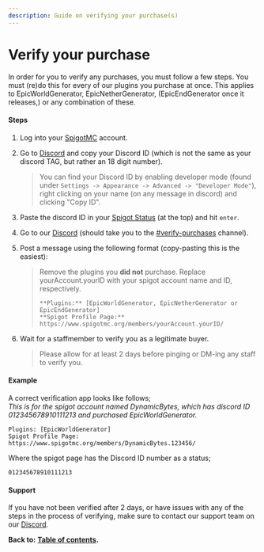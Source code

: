 ```yaml
---
description: Guide on verifying your purchase(s)
---
```


# Verify your purchase

In order for you to verify any purchases, you must follow a few steps. You must \(re\)do this for every of our plugins you purchase at once. This applies to EpicWorldGenerator, EpicNetherGenerator, \(EpicEndGenerator once it releases,\) or any combination of these.

#### Steps

1. Log into your [SpigotMC](https://www.spigotmc.org) account.
2. Go to [Discord](https://discord.com/) and copy your Discord ID \(which is not the same as your discord TAG, but rather an 18 digit number\).

   > You can find your Discord ID by enabling developer mode \(found under `Settings -> Appearance -> Advanced -> "Developer Mode"`\), right clicking on your name \(on any message in discord\) and clicking "Copy ID".

3. Paste the discord ID in your [Spigot Status](https://www.spigotmc.org/account/) \(at the top\) and hit `enter`.
4. Go to our [Discord](https://discordapp.com/channels/576841187256827905/588109256377499667/) \(should take you to the [\#verify-purchases](https://discordapp.com/channels/576841187256827905/588109256377499667/) channel\).
5. Post a message using the following format \(copy-pasting this is the easiest\):

   > Remove the plugins you **did not** purchase. Replace yourAccount.yourID with your spigot account name and ID, respectively.
   >
   > ```text
   > **Plugins:** [EpicWorldGenerator, EpicNetherGenerator or EpicEndGenerator]
   > **Spigot Profile Page:** https://www.spigotmc.org/members/yourAccount.yourID/
   > ```

6. Wait for a staffmember to verify you as a legitimate buyer. 

   > Please allow for at least 2 days before pinging or DM-ing any staff to verify you.

#### Example

A correct verification app looks like follows;   
_This is for the spigot account named DynamicBytes, which has discord ID 012345678910111213 and purchased EpicWorldGenerator._

```text
Plugins: [EpicWorldGenerator]
Spigot Profile Page: https://www.spigotmc.org/members/DynamicBytes.123456/
```

Where the spigot page has the Discord ID number as a status;

```text
012345678910111213 
```

#### Support

If you have not been verified after 2 days, or have issues with any of the steps in the process of verifying, make sure to contact our support team on our [Discord](https://discord.gg/Jq3ecb3).

**Back to:** [**Table of contents**](https://docs.dynamic-bytes.com/table-of-contents)**.**

